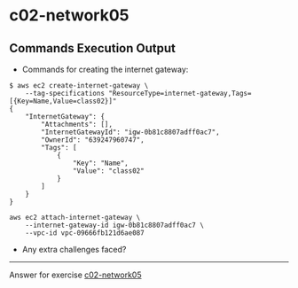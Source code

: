 # c02-network05

## Commands Execution Output

- Commands for creating the internet gateway:
```
$ aws ec2 create-internet-gateway \
    --tag-specifications "ResourceType=internet-gateway,Tags=[{Key=Name,Value=class02}]"
{
    "InternetGateway": {
        "Attachments": [],
        "InternetGatewayId": "igw-0b81c8807adff0ac7",
        "OwnerId": "639247960747",
        "Tags": [
            {
                "Key": "Name",
                "Value": "class02"
            }
        ]
    }
}

aws ec2 attach-internet-gateway \
    --internet-gateway-id igw-0b81c8807adff0ac7 \
    --vpc-id vpc-09666fb121d6ae087
```

- Any extra challenges faced?


<!-- Don't change anything below this point-->
***
Answer for exercise [c02-network05](https://github.com/devopsacademyau/academy/blob/893381c6f0b69434d9e8597d3d4b1c17f9bc1371/classes/02class/exercises/c02-network05/README.md)